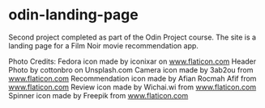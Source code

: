 # odin-landing-page


Second project completed as part of the Odin Project course.  The site is a landing page for a Film Noir movie recommendation app.


Photo Credits:
Fedora icon made by iconixar on www.flaticon.com
Header Photo by cottonbro on Unsplash.com
Camera icon made by 3ab2ou from www.flaticon.com
Recommendation icon made by Afian Rocmah Afif from www.flaticon.com
Review icon made by Wichai.wi from www.flaticon.com
Spinner icon made by Freepik from www.flaticon.com